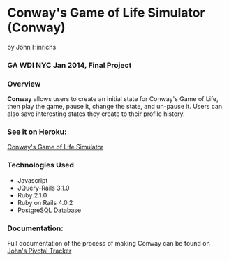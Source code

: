 # Conway's Game of Life Simulator (Conway)
by John Hinrichs

### GA WDI NYC Jan 2014, Final Project

### Overview

**Conway** allows users to create an initial state for Conway's Game of Life, then play the game, pause it, change the state, and un-pause it. Users can also save interesting states they create to their profile history.

### See it on Heroku:

[Conway's Game of Life Simulator](http://conways-life.herokuapp.com/)

### Technologies Used

* Javascript
* JQuery-Rails 3.1.0
* Ruby 2.1.0
* Ruby on Rails 4.0.2
* PostgreSQL Database

### Documentation:
Full documentation of the process of making Conway can be found on [John's Pivotal Tracker](https://www.pivotaltracker.com/s/projects/1052558)

